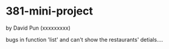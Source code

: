 # 381-mini-project
by David Pun (xxxxxxxxx)

bugs in function 'list' and can't show the restaurants' detials....
